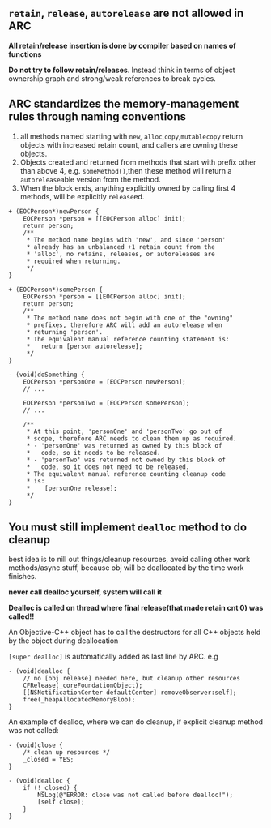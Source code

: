 

## `retain`, `release`, `autorelease` are not allowed in ARC

**All retain/release insertion is done by compiler based on names of functions**

**Do not try to follow retain/releases**. Instead think in terms of object ownership graph and strong/weak references to break cycles.

## ARC standardizes the memory-management rules through naming conventions

1. all methods named starting with `new`, `alloc`,`copy`,`mutablecopy` return objects with increased retain count, and callers are owning these objects.
2. Objects created and returned from methods that start with prefix other than above 4, e.g. `someMethod()`,then these method will return a `autorelease`able version from the method.
3. When the block ends, anything explicitly owned by calling first 4 methods, will be explicitly `release`ed.

```objc
+ (EOCPerson*)newPerson {
    EOCPerson *person = [[EOCPerson alloc] init];
    return person;
    /**
     * The method name begins with 'new', and since 'person'
     * already has an unbalanced +1 retain count from the
     * 'alloc', no retains, releases, or autoreleases are
     * required when returning.
     */
}

+ (EOCPerson*)somePerson {
    EOCPerson *person = [[EOCPerson alloc] init];
    return person;
    /**
     * The method name does not begin with one of the "owning"
     * prefixes, therefore ARC will add an autorelease when
     * returning 'person'.
     * The equivalent manual reference counting statement is:
     *   return [person autorelease];
     */
}

- (void)doSomething {
    EOCPerson *personOne = [EOCPerson newPerson];
    // ...

    EOCPerson *personTwo = [EOCPerson somePerson];
    // ...

    /**
     * At this point, 'personOne' and 'personTwo' go out of
     * scope, therefore ARC needs to clean them up as required.
     * - 'personOne' was returned as owned by this block of
     *   code, so it needs to be released.
     * - 'personTwo' was returned not owned by this block of
     *   code, so it does not need to be released.
     * The equivalent manual reference counting cleanup code
     * is:
     *    [personOne release];
     */
}
```


## You must still implement `dealloc` method to do cleanup

best idea is to nill out things/cleanup resources, avoid calling other work methods/async stuff, because obj will be deallocated by the time work finishes.

**never call dealloc yourself, system will call it**

**Dealloc is called on thread where final release(that made retain cnt 0) was called!!**

An Objective-C++ object has to call the destructors for all C++ objects held by the object during deallocation


`[super dealloc]` is automatically added as last line by ARC.
e.g
```objc
- (void)dealloc {
    // no [obj release] needed here, but cleanup other resources
    CFRelease(_coreFoundationObject);
    [[NSNotificationCenter defaultCenter] removeObserver:self];
    free(_heapAllocatedMemoryBlob);
}
```

An example of dealloc, where we can do cleanup, if explicit cleanup method was not called:
```objc
- (void)close {
    /* clean up resources */
    _closed = YES;
}

- (void)dealloc {
    if (!_closed) {
        NSLog(@"ERROR: close was not called before dealloc!");
        [self close];
    }
}
```

